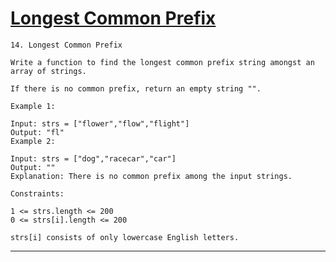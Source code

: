 # [Longest Common Prefix](https://leetcode.com/problems/longest-common-prefix/description/)

    14. Longest Common Prefix

    Write a function to find the longest common prefix string amongst an array of strings.

    If there is no common prefix, return an empty string "".

    Example 1:

    Input: strs = ["flower","flow","flight"]
    Output: "fl"
    Example 2:

    Input: strs = ["dog","racecar","car"]
    Output: ""
    Explanation: There is no common prefix among the input strings.

    Constraints:

    1 <= strs.length <= 200
    0 <= strs[i].length <= 200

    strs[i] consists of only lowercase English letters.
---

